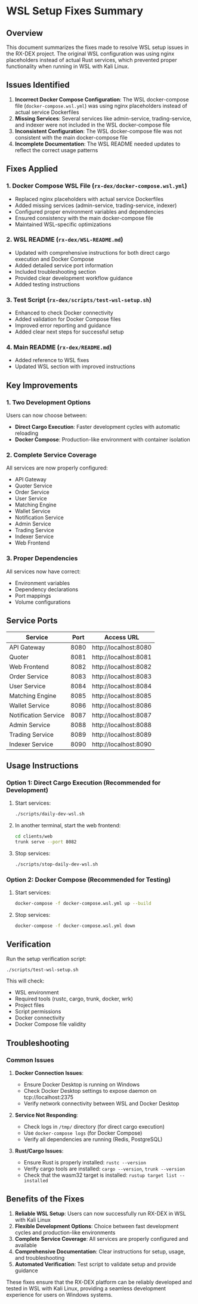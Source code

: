 # WSL Setup Fixes Summary

## Overview

This document summarizes the fixes made to resolve WSL setup issues in the RX-DEX project. The original WSL configuration was using nginx placeholders instead of actual Rust services, which prevented proper functionality when running in WSL with Kali Linux.

## Issues Identified

1. **Incorrect Docker Compose Configuration**: The WSL docker-compose file (`docker-compose.wsl.yml`) was using nginx placeholders instead of actual service Dockerfiles
2. **Missing Services**: Several services like admin-service, trading-service, and indexer were not included in the WSL docker-compose file
3. **Inconsistent Configuration**: The WSL docker-compose file was not consistent with the main docker-compose file
4. **Incomplete Documentation**: The WSL README needed updates to reflect the correct usage patterns

## Fixes Applied

### 1. Docker Compose WSL File (`rx-dex/docker-compose.wsl.yml`)
- Replaced nginx placeholders with actual service Dockerfiles
- Added missing services (admin-service, trading-service, indexer)
- Configured proper environment variables and dependencies
- Ensured consistency with the main docker-compose file
- Maintained WSL-specific optimizations

### 2. WSL README (`rx-dex/WSL-README.md`)
- Updated with comprehensive instructions for both direct cargo execution and Docker Compose
- Added detailed service port information
- Included troubleshooting section
- Provided clear development workflow guidance
- Added testing instructions

### 3. Test Script (`rx-dex/scripts/test-wsl-setup.sh`)
- Enhanced to check Docker connectivity
- Added validation for Docker Compose files
- Improved error reporting and guidance
- Added clear next steps for successful setup

### 4. Main README (`rx-dex/README.md`)
- Added reference to WSL fixes
- Updated WSL section with improved instructions

## Key Improvements

### 1. Two Development Options
Users can now choose between:
- **Direct Cargo Execution**: Faster development cycles with automatic reloading
- **Docker Compose**: Production-like environment with container isolation

### 2. Complete Service Coverage
All services are now properly configured:
- API Gateway
- Quoter Service
- Order Service
- User Service
- Matching Engine
- Wallet Service
- Notification Service
- Admin Service
- Trading Service
- Indexer Service
- Web Frontend

### 3. Proper Dependencies
All services now have correct:
- Environment variables
- Dependency declarations
- Port mappings
- Volume configurations

## Service Ports

| Service | Port | Access URL |
|---------|------|------------|
| API Gateway | 8080 | http://localhost:8080 |
| Quoter | 8081 | http://localhost:8081 |
| Web Frontend | 8082 | http://localhost:8082 |
| Order Service | 8083 | http://localhost:8083 |
| User Service | 8084 | http://localhost:8084 |
| Matching Engine | 8085 | http://localhost:8085 |
| Wallet Service | 8086 | http://localhost:8086 |
| Notification Service | 8087 | http://localhost:8087 |
| Admin Service | 8088 | http://localhost:8088 |
| Trading Service | 8089 | http://localhost:8089 |
| Indexer Service | 8090 | http://localhost:8090 |

## Usage Instructions

### Option 1: Direct Cargo Execution (Recommended for Development)

1. Start services:
   ```bash
   ./scripts/daily-dev-wsl.sh
   ```

2. In another terminal, start the web frontend:
   ```bash
   cd clients/web
   trunk serve --port 8082
   ```

3. Stop services:
   ```bash
   ./scripts/stop-daily-dev-wsl.sh
   ```

### Option 2: Docker Compose (Recommended for Testing)

1. Start services:
   ```bash
   docker-compose -f docker-compose.wsl.yml up --build
   ```

2. Stop services:
   ```bash
   docker-compose -f docker-compose.wsl.yml down
   ```

## Verification

Run the setup verification script:
```bash
./scripts/test-wsl-setup.sh
```

This will check:
- WSL environment
- Required tools (rustc, cargo, trunk, docker, wrk)
- Project files
- Script permissions
- Docker connectivity
- Docker Compose file validity

## Troubleshooting

### Common Issues

1. **Docker Connection Issues**:
   - Ensure Docker Desktop is running on Windows
   - Check Docker Desktop settings to expose daemon on tcp://localhost:2375
   - Verify network connectivity between WSL and Docker Desktop

2. **Service Not Responding**:
   - Check logs in `/tmp/` directory (for direct cargo execution)
   - Use `docker-compose logs` (for Docker Compose)
   - Verify all dependencies are running (Redis, PostgreSQL)

3. **Rust/Cargo Issues**:
   - Ensure Rust is properly installed: `rustc --version`
   - Verify cargo tools are installed: `cargo --version`, `trunk --version`
   - Check that the wasm32 target is installed: `rustup target list --installed`

## Benefits of the Fixes

1. **Reliable WSL Setup**: Users can now successfully run RX-DEX in WSL with Kali Linux
2. **Flexible Development Options**: Choice between fast development cycles and production-like environments
3. **Complete Service Coverage**: All services are properly configured and available
4. **Comprehensive Documentation**: Clear instructions for setup, usage, and troubleshooting
5. **Automated Verification**: Test script to validate setup and provide guidance

These fixes ensure that the RX-DEX platform can be reliably developed and tested in WSL with Kali Linux, providing a seamless development experience for users on Windows systems.
